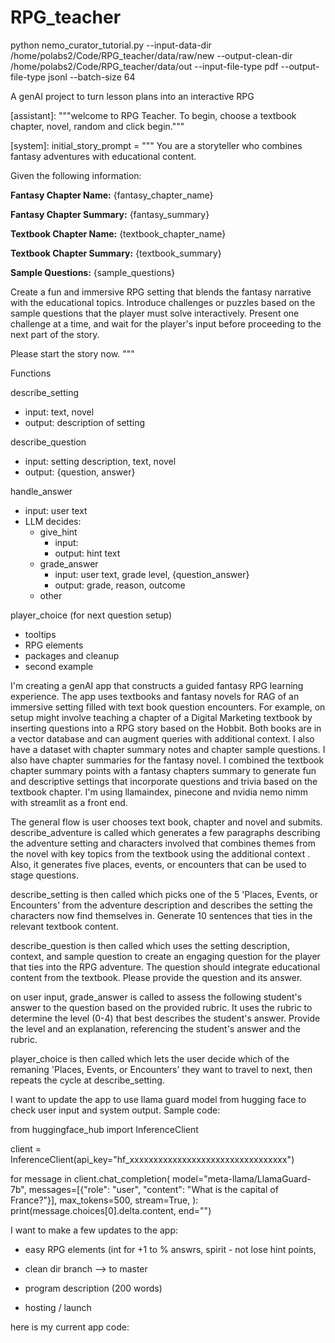 # RPG_teacher


python nemo_curator_tutorial.py --input-data-dir /home/polabs2/Code/RPG_teacher/data/raw/new --output-clean-dir /home/polabs2/Code/RPG_teacher/data/out --input-file-type pdf --output-file-type jsonl --batch-size 64




A genAI project to turn lesson plans into an interactive RPG

[assistant]: """welcome to RPG Teacher. To begin, choose a textbook chapter, novel, random and click begin."""

[system]: initial_story_prompt = """
You are a storyteller who combines fantasy adventures with educational content.

Given the following information:

**Fantasy Chapter Name:**
{fantasy_chapter_name}

**Fantasy Chapter Summary:**
{fantasy_summary}

**Textbook Chapter Name:**
{textbook_chapter_name}

**Textbook Chapter Summary:**
{textbook_summary}

**Sample Questions:**
{sample_questions}

Create a fun and immersive RPG setting that blends the fantasy narrative with the educational topics. Introduce challenges or puzzles based on the sample questions that the player must solve interactively. Present one challenge at a time, and wait for the player's input before proceeding to the next part of the story.

Please start the story now.
"""


Functions

describe_setting
- input: text, novel
- output: description of setting

describe_question
- input: setting description, text, novel
- output: {question, answer}

handle_answer
- input: user text
- LLM decides:
  - give_hint
    - input:
    - output: hint text
  - grade_answer
    - input: user text, grade level, {question_answer}
    - output: grade, reason, outcome
  - other

player_choice (for next question setup)

- tooltips
- RPG elements
- packages and cleanup
- second example


I'm creating a genAI app that constructs a guided fantasy RPG learning experience. The app uses textbooks and fantasy novels for RAG of an immersive setting filled with text book question encounters. 
For example, on setup might involve teaching a chapter of a Digital Marketing textbook by inserting questions into a RPG story based on the Hobbit. 
Both books are in a vector database and can augment queries with additional context. I also have a dataset with chapter summary notes and chapter sample questions. 
I also have chapter summaries for the fantasy novel. I combined the textbook chapter summary points with a fantasy chapters summary to generate fun and descriptive settings that incorporate questions and trivia based on the textbook chapter. 
I'm using llamaindex, pinecone and nvidia nemo nimm with streamlit as a front end. 

The general flow is user chooses text book, chapter and novel and submits. 
describe_adventure is called which generates a few paragraphs describing the adventure setting and characters involved that combines themes from the novel with key topics from the textbook using the additional context .
Also, it generates  five places, events, or encounters that can be used to stage questions.

describe_setting is then called which picks one of the 5 'Places, Events, or Encounters' from the adventure description and describes the setting the characters now find themselves in. 
Generate 10 sentences that ties in the relevant textbook content.

describe_question is then called which  uses the setting description, context, and sample question to create an engaging question for the player that ties into the RPG adventure. 
The question should integrate educational content from the textbook. Please provide the question and its answer.

on user input, grade_answer is called to assess the following student's answer to the question based on the provided rubric. 
It uses the rubric to determine the level (0-4) that best describes the student's answer. Provide the level and an explanation, referencing the student's answer and the rubric.

player_choice is then called which lets the user decide which of the remaning 'Places, Events, or Encounters' they want to travel to next, then repeats the cycle at describe_setting.





I want to update the app to use llama guard model from hugging face to check user input and system output. Sample code:

from huggingface_hub import InferenceClient

client = InferenceClient(api_key="hf_xxxxxxxxxxxxxxxxxxxxxxxxxxxxxxxxx")

for message in client.chat_completion(
	model="meta-llama/LlamaGuard-7b",
	messages=[{"role": "user", "content": "What is the capital of France?"}],
	max_tokens=500,
	stream=True,
):
    print(message.choices[0].delta.content, end="")


I want to make a few updates to the app:

- easy RPG elements (int for +1 to %  answrs, spirit - not lose hint points, 



- clean dir branch --> to master 
- program description (200 words)
- hosting / launch 


here is my current app code:













